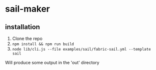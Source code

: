 # sail-maker

## installation

1. Clone the repo
2. `npm install && npm run build`
3. `node lib/cli.js --file examples/sail/fabric-sail.yml --template sail`

Will produce some output in the 'out' directory
